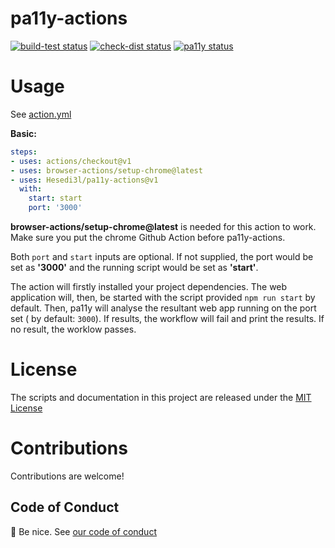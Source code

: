 # pa11y-actions
<p align="left">
  <a href="https://github.com/Hesedi3l/pa11y-actions/actions?query=workflow%3Abuild-test"><img alt="build-test status" src="https://github.com/Hesedi3l/pa11y-actions/workflows/build-test/badge.svg"></a> 
  <a href="https://github.com/Hesedi3l/pa11y-actions/actions?query=workflow%3Acheck-dist"><img alt="check-dist status" src="https://github.com/Hesedi3l/pa11y-actionsworkflows/check-dist/badge.svg"></a>  <a href="https://github.com/Hesedi3l/pa11y-actions/actions?query=workflow%3Apa11y"><img alt="pa11y status" src="https://github.com/Hesedi3l/pa11y-actions/workflows/pa11y/badge.svg"></a> 
</p>

# Usage

See [action.yml](action.yml)

**Basic:**
```yaml
steps:
- uses: actions/checkout@v1
- uses: browser-actions/setup-chrome@latest
- uses: Hesedi3l/pa11y-actions@v1
  with:
    start: start
    port: '3000'
```

**browser-actions/setup-chrome@latest** is needed for this action to work. Make sure you put the chrome Github Action before pa11y-actions.

Both `port` and `start` inputs are optional. If not supplied, the port would be set as **'3000'** and the running script would be set as **'start'**.

The action will firstly installed your project dependencies. The web application will, then, be started with the script provided ``npm run start`` by default. Then, pa11y will analyse the resultant web app running on the port set ( by default: ``3000``). If results, the workflow will fail and print the results. If no result, the worklow passes.

# License

The scripts and documentation in this project are released under the [MIT License](LICENSE)

# Contributions

Contributions are welcome!

## Code of Conduct

:wave: Be nice.  See [our code of conduct](CONDUCT)
